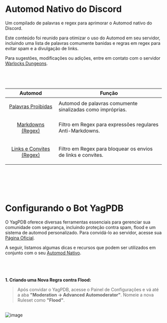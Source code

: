 <a id="automod"></a>
# Automod Nativo do Discord 
Um compilado de palavras e regex para aprimorar o Automod nativo do Discord.

Este conteúdo foi reunido para otimizar o uso do Automod em seu servidor, incluindo uma lista de palavras comumente banidas e regras em regex para evitar spam e a divulgação de links. 

Para sugestões, modificações ou adições, entre em contato com o servidor [Warlocks Dungeons](https://discord.gg/wrJ6aVfDs9).

# 	
<br>

| Automod                     | Função                                                       |
|-----------------------------|-------------------------------------------------------------|
| <p align="center">[Palavras Proibidas](palavras_banidas)</p> | Automod de palavras comumente sinalizadas como impróprias. |
| <p align="center">[Markdowns (Regex)](regex_markdowns)</p> | Filtro em Regex para expressões regulares Anti-Markdowns.  |
| <p align="center">[Links e Convites (Regex)](regex_spam_links)</p> | Filtro em Regex para bloquear os envios de links e convites.  |

<br><br><br><br>
<a id="yagpdb"></a>
# Configurando o Bot YagPDB
O YagPDB oferece diversas ferramentas essenciais para gerenciar sua comunidade com segurança, incluindo proteção contra spam, flood e um sistema de automod personalizado. Para convidá-lo ao servidor, acesse sua [Página Oficial](https://yagpdb.xyz).

A seguir, listamos algumas dicas e recursos que podem ser utilizados em conjunto com o seu [Automod Nativo](#automod).  

# 	
<br>

**1. Criando uma Nova Regra contra Flood:**
> Após convidar o YagPDB, acesse o Painel de Configurações e vá até a aba **"Moderation → Advanced Automoderator"**. Nomeie a nova Ruleset como **"Flood"**.

<br>![image](https://github.com/user-attachments/assets/90f68a77-c50a-408f-a0ce-4add7d9d8988)

